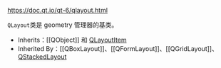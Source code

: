 https://doc.qt.io/qt-6/qlayout.html

`QLayout`类是 geometry 管理器的基类。

- Inherits：[[QObject]] 和 [QLayoutItem](https://doc.qt.io/qt-6/qlayoutitem.html)
- Inherited By：[[QBoxLayout]]、[[QFormLayout]]、[[QGridLayout]]、[QStackedLayout](https://doc.qt.io/qt-6/qstackedlayout.html)

